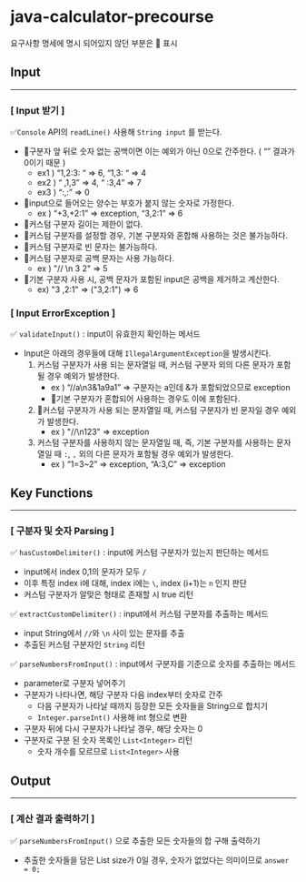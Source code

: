 # java-calculator-precourse
요구사항 명세에 명시 되어있지 않던 부분은 🔺 표시

## Input

---

### [ Input 받기 ]
✅`Console` API의 `readLine()` 사용해 `String input` 를 받는다.
  - 🔺구분자 앞 뒤로 숫자 없는 공백이면 이는 예외가 아닌 0으로 간주한다. ( “” 결과가 0이기 때문 ) 
      - ex1 ) “1,2:3: “ ⇒ 6, “1,3: “ ⇒ 4
      - ex2 ) “ ,1,3” ⇒ 4, “ :3,4” ⇒ 7
      - ex3 ) “:,:” ⇒ 0
  - 🔺input으로 들어오는 양수는 부호가 붙지 않는 숫자로 가정한다.
      - ex ) “+3,+2:1” ⇒ exception, “3,2:1” ⇒ 6
  - 🔺커스텀 구분자 길이는 제한이 없다.
  - 🔺커스텀 구분자를 설정할 경우, 기본 구분자와 혼합해 사용하는 것은 불가능하다.
  - 🔺커스텀 구분자로 빈 문자는 불가능하다.
  - 🔺커스텀 구분자로 공백 문자는 사용 가능하다.
    - ex ) "// \n 3 2" ⇒ 5
  - 🔺기본 구분자 사용 시, 공백 문자가 포함된 input은 공백을 제거하고 계산한다.
      - ex) "3  ,2:1" ⇒ ("3,2:1") ⇒ 6

### [ Input ErrorException ]
✅ `validateInput()` : input이 유효한지 확인하는 메서드
  - Input은 아래의 경우들에 대해 `IllegalArgumentException`을 발생시킨다.
      1. 커스텀 구분자가 사용 되는 문자열일 때, 커스텀 구분자 외의 다른 문자가 포함될 경우 예외가 발생한다.
          - ex ) “//a\n3&1a9a1” ⇒ 구분자는 a인데 &가 포함되었으므로 exception
          - 🔺기본 구분자가 혼합되어 사용하는 경우도 이에 포함된다.
      2. 🔺커스텀 구분자가 사용 되는 문자열일 때, 커스텀 구분자가 빈 문자일 경우 예외가 발생한다.
         - ex ) "//\n123" ⇒ exception
      3. 커스텀 구분자를 사용하지 않는 문자열일 때, 즉, 기본 구분자를 사용하는 문자열일 때 `:`, `,` 외의 다른 문자가 포함될 경우 예외가 발생한다.
          - ex ) “1=3~2” ⇒ exception, “A:3,C” ⇒ exception

## Key Functions

---

### [ 구분자 및 숫자 Parsing ]
✅ `hasCustomDelimiter()` : input에 커스텀 구분자가 있는지 판단하는 메서드
  - input에서 index 0,1의 문자가 모두 `/`
  - 이후 특정 index i에 대해, index i에는 `\`, index (i+1)는 `n` 인지 판단
  - 커스텀 구분자가 알맞은 형태로 존재할 시 true 리턴


✅ `extractCustomDelimiter()` : input에서 커스텀 구분자를 추출하는 메서드
  - input String에서 `//`와 `\n` 사이 있는 문자를 추출
  - 추출된 커스텀 구분자인 `String` 리턴


✅ `parseNumbersFromInput()` : input에서 구분자를 기준으로 숫자를 추출하는 메서드
  - parameter로 구분자 넣어주기
  - 구분자가 나타나면, 해당 구분자 다음 index부터 숫자로 간주
      - 다음 구분자가 나타날 때까지 등장한 모든 숫자들을 String으로 합치기
      - `Integer.parseInt()` 사용해 int 형으로 변환
  - 구분자 뒤에 다시 구분자가 나타날 경우, 해당 숫자는 0
  - 구분자로 구분 된 숫자 목록인 `List<Integer>` 리턴
      - 숫자 개수를 모르므로 `List<Integer>` 사용


## Output

---

### [ 계산 결과 출력하기 ]

✅ `parseNumbersFromInput()` 으로 추출한 모든 숫자들의 합 구해 출력하기
  - 추출한 숫자들을 담은 List size가 0일 경우, 숫자가 없었다는 의미이므로 `answer = 0;`



